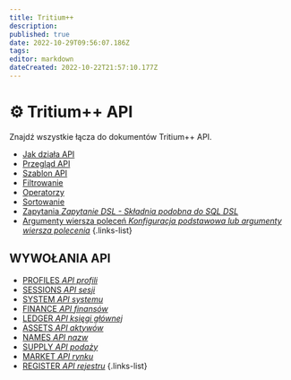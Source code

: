 ```yaml
---
title: Tritium++
description: 
published: true
date: 2022-10-29T09:56:07.186Z
tags: 
editor: markdown
dateCreated: 2022-10-22T21:57:10.177Z
---
```


# ⚙ Tritium++ API
Znajdź wszystkie łącza do dokumentów Tritium++ API.

- [Jak działa API](/pl/tritium++/how-to-api-tritium++)
- [Przegląd API](/pl/tritium++/tritium++-api-overview)
- [Szablon API](/pl/tritium++/tritium++-api-template)
- [Filtrowanie](/pl/tritium++/filtering)
- [Operatorzy](/pl/tritium++/operators)
- [Sortowanie](/pl/tritium++/sorting)
- [Zapytania *Zapytanie DSL - Składnia podobna do SQL DSL*](/pl/tritium++/queries)
- [Argumenty wiersza poleceń *Konfiguracja podstawowa lub argumenty wiersza polecenia*](/pl/tritium++/cmd-args)
{.links-list}

## WYWOŁANIA API
- [PROFILES *API profili*](/pl/tritium++/profiles)
- [SESSIONS *API sesji*](/pl/tritium++/sessions)
- [SYSTEM *API systemu*](/pl/tritium++/system)
- [FINANCE *API finansów*](/pl/tritium++/finance)
- [LEDGER *API księgi głównej*](/pl/tritium++/ledger)
- [ASSETS *API aktywów*](/pl/tritium++/assets)
- [NAMES *API nazw*](/pl/tritium++/names)
- [SUPPLY *API podaży*](/pl/tritium++/supply)
- [MARKET *API rynku*](/l/tritium++/market)
- [REGISTER *API rejestru*](/pl/tritium++/register)
{.links-list}


